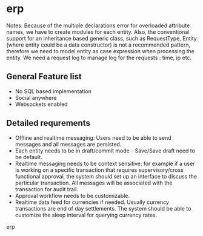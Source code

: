 erp
===
Notes: Because of the multiple declarations error for overloaded attribute names,
we have to create modules for each entity.
Also, the conventional support for an inheritance based generic class, such as
RequestType, Entity (where entity could be a data constructor) is not a recommended pattern, therefore we need to model entity as case expression when processing the entity.
We need a request log to manage log for the requests : time, ip etc.

## General Feature list
 * No SQL based implementation
 * Social anywhere
 * Websockets enabled

## Detailed requrements
 * Offline and realtime messaging: Users need to be able to send messages and all messages are persisted.
 * Each entity needs to be in draft/commit mode - Save/Save draft need to be default.
 * Realtime messaging needs to be context sensitive: for example if a user is working on a specific transaction that requires supervisory/cross functional approval, the system should set up an interface to discuss the particular transaction. All messages will be associated with the transaction for audit trail.
 * Approval workflow needs to be customizable.
 * Realtime data feed for currencies if needed. Usually currency transactions are end of day settlements. The system should be able to customize the sleep interval for querying currency rates.
 
 
erp
